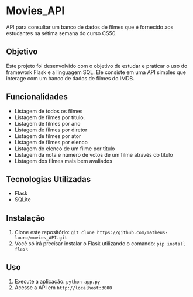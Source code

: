 # Movies_API

API para consultar um banco de dados de filmes que é fornecido aos estudantes na sétima semana do curso CS50.

## Objetivo

Este projeto foi desenvolvido com o objetivo de estudar e praticar o uso do framework Flask e a linguagem SQL. Ele consiste em uma API simples que interage com um banco de dados de filmes do IMDB.

## Funcionalidades

- Listagem de todos os filmes
- Listagem de filmes por título.
- Listagem de filmes por ano
- Listagem de filmes por diretor
- Listagem de filmes por ator
- Listagem de filmes por elenco
- Listagem do elenco de um filme por título
- Listagem da nota e número de votos de um filme através do título
- Listagem dos filmes mais bem avaliados


## Tecnologias Utilizadas

- Flask
- SQLite

## Instalação

1. Clone este repositório: `git clone https://github.com/matheus-louro/movies_API.git`
2. Você só irá precisar instalar o Flask utilizando o comando: `pip install flask`


## Uso
1. Execute a aplicação: `python app.py`
2. Acesse a API em `http://localhost:3000`

